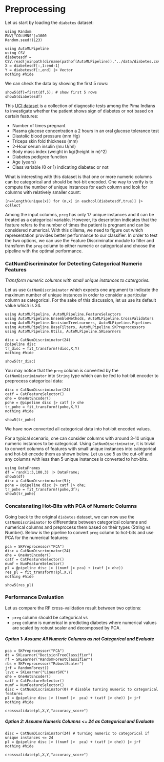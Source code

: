 # Preprocessing
Let us start by loading the `diabetes` dataset:
```@setup preprocessing
using Random
ENV["COLUMNS"]=1000
Random.seed!(123)
```
```@example preprocessing
using AutoMLPipeline
using CSV
diabetesdf = CSV.read(joinpath(dirname(pathof(AutoMLPipeline)),"../data/diabetes.csv"))
X = diabetesdf[:,1:end-1]
Y = diabetesdf[:,end] |> Vector
nothing #hide
```
We can check the data by showing the first 5 rows:
```@repl preprocessing
show5(df)=first(df,5); # show first 5 rows
show5(diabetesdf)
```

This [UCI dataset](https://archive.ics.uci.edu/ml/datasets/diabetes) 
is a collection of diagnostic tests among the Pima Indians 
to investigate whether the patient shows 
sign of diabetes or not based on certain features:
- Number of times pregnant
- Plasma glucose concentration a 2 hours in an oral glucose tolerance test
- Diastolic blood pressure (mm Hg)
- Triceps skin fold thickness (mm)
- 2-Hour serum insulin (mu U/ml)
- Body mass index (weight in kg/(height in m)^2)
- Diabetes pedigree function
- Age (years)
- Class variable (0 or 1) indicating diabetec or not

What is interesting with this dataset is that one or more numeric columns
can be categorical and should be hot-bit encoded. One way to verify is 
to compute the number of unique instances for each column and look for 
columns with relatively smaller count:
```@repl preprocessing
[n=>length(unique(x)) for (n,x) in eachcol(diabetesdf,true)] |> collect
```

Among the input columns, `preg` has only 17 unique instances and it can
be treated as a categorical variable. However, its description indicates
that the feature refers to the number of times the patient is pregnant
and can be considered numerical. With this dillema, we need to figure
out which representation provides better performance to our classifier.
In order to test the two options, we can use the Feature Discriminator
module to filter and transform the `preg` column to either numeric
or categorical and choose the pipeline with the optimal performance.

### CatNumDiscriminator for Detecting Categorical Numeric Features
*Transform numeric columns with small unique instances to catergories.*

Let us use `CatNumDiscriminator` which expects one argument to indicate
the maximum number of unique instances in order to consider a particular
column as categorical. For the sake of this discussion, let us use its 
default value which is 24.
```@example preprocessing
using AutoMLPipeline, AutoMLPipeline.FeatureSelectors
using AutoMLPipeline.EnsembleMethods, AutoMLPipeline.CrossValidators
using AutoMLPipeline.DecisionTreeLearners, AutoMLPipeline.Pipelines
using AutoMLPipeline.BaseFilters, AutoMLPipeline.SKPreprocessors
using AutoMLPipeline.Utils, AutoMLPipeline.SKLearners

disc = CatNumDiscriminator(24)
@pipeline disc
tr_disc = fit_transform!(disc,X,Y)
nothing #hide
```
```@repl preprocessing
show5(tr_disc)
```
You may notice that the `preg` column is converted by the `CatNumDiscriminator`
into `String` type which can be fed to hot-bit encoder to preprocess 
categorical data:
```@example preprocessing
disc = CatNumDiscriminator(24)
catf = CatFeatureSelector()
ohe = OneHotEncoder()
pohe = @pipeline disc |> catf |> ohe
tr_pohe = fit_transform!(pohe,X,Y)
nothing #hide
```
```@repl preprocessing
show5(tr_pohe)
```
We have now converted all categorical data into hot-bit encoded values.

For a typical scenario, one can consider columns with around 3-10 
unique numeric instances to be categorical. 
Using `CatNumDiscriminator`, it is trivial
to convert columns of features with small unique instances into categorical
and hot-bit encode them as shown below. Let us use 5 as the cut-off and any
columns with less than 5 unique instances is converted to hot-bits.
```@repl preprocessing
using DataFrames
df = rand(1:3,100,3) |> DataFrame;
show5(df)
disc = CatNumDiscriminator(5);
pohe = @pipeline disc |> catf |> ohe;
tr_pohe = fit_transform!(pohe,df);
show5(tr_pohe)
```

### Concatenating Hot-Bits with PCA of Numeric Columns

Going back to the original `diabetes` dataset, we can now use the 
`CatNumDiscriminator` to differentiate between categorical 
columns and numerical columns and preprocess them based on their 
types (String vs Number). Below is the pipeline to convert `preg`
column to hot-bits and use PCA for the numerical features:
```@example preprocessing
pca = SKPreprocessor("PCA")
disc = CatNumDiscriminator(24)
ohe = OneHotEncoder()
catf = CatFeatureSelector()
numf = NumFeatureSelector()
pl = @pipeline disc |> ((numf |> pca) + (catf |> ohe))
res_pl = fit_transform!(pl,X,Y)
nothing #hide
```
```@repl preprocessing
show5(res_pl)
```

### Performance Evaluation

Let us compare the RF cross-validation result between two options:
- `preg` column should be categorical vs
- `preg` column is numerical
in predicting diabetes where numerical values are scaled by robust scaler and
decomposed by PCA.

##### Option 1: Assume All Numeric Columns as not Categorical and Evaluate
```@example preprocessing
pca = SKPreprocessor("PCA")
dt = SKLearner("DecisionTreeClassifier")
rf = SKLearner("RandomForestClassifier")
rbs = SKPreprocessor("RobustScaler")
jrf = RandomForest()
lsvc = SKLearner("LinearSVC")
ohe = OneHotEncoder()
catf = CatFeatureSelector()
numf = NumFeatureSelector()
disc = CatNumDiscriminator(0) # disable turning numeric to categorical features
pl = @pipeline disc |> ((numf |>  pca) + (catf |> ohe)) |> jrf
nothing #hide
```
```@repl preprocessing
crossvalidate(pl,X,Y,"accuracy_score")
```

##### Option 2: Assume Numeric Columns <= 24 as Categorical and Evaluate

```@example preprocessing
disc = CatNumDiscriminator(24) # turning numeric to categorical if unique instances <= 24
pl = @pipeline disc |> ((numf |>  pca) + (catf |> ohe)) |> jrf
nothing #hide
```
```@repl preprocessing
crossvalidate(pl,X,Y,"accuracy_score")
```
